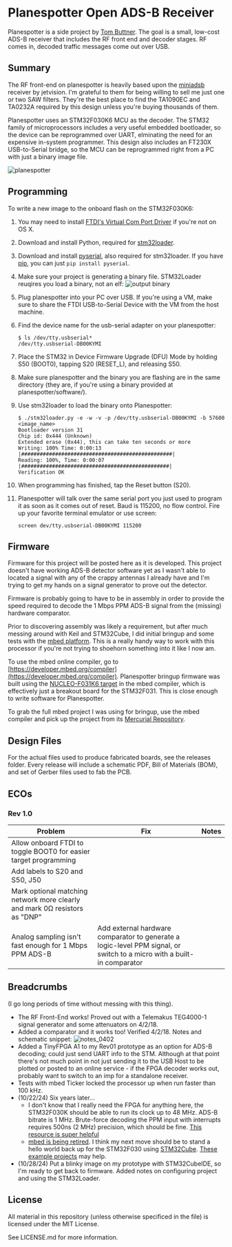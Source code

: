 # Planespotter Open ADS-B Receiver
Planespotter is a side project by [Tom Buttner](https://github.com/ersatzavian). The goal is a small, low-cost ADS-B receiver that includes the RF front end and decoder stages. RF comes in, decoded traffic messages come out over USB. 

## Summary
The RF front-end on planespotter is heavily based upon the [miniadsb](http://miniadsb.web99.de/homepage/index.php?way=1&site=READOUT&DERNAME=miniADSB%20Tutorial&dm=miniadsb&USER=miniadsb&goto=1&XURL=web99.de&WB=&EXTRAX=X&PIDX=63606) receiver by jetvision. I'm grateful to them for being willing to sell me just one or two SAW filters. They're the best place to find the TA1090EC and TA0232A required by this design unless you're buying thousands of them. 

Planespotter uses an STM32F030K6 MCU as the decoder. The STM32 family of microprocessors includes a very useful embedded bootloader, so the device can be reprogrammed over UART, elminating the need for an expensive in-system programmer. This design also includes an FT230X USB-to-Serial bridge, so the MCU can be reprogrammed right from a PC with just a binary image file. 

![planespotter](images/planespotter.jpg)

## Programming
To write a new image to the onboard flash on the STM32F030K6:

1. You may need to install [FTDI's Virtual Com Port Driver](http://www.ftdichip.com/Drivers/VCP.htm) if you're not on OS X. 
2. Download and install Python, required for [stm32loader](https://github.com/jsnyder/stm32loader).
3. Download and install [pyserial](https://github.com/pyserial/pyserial), also required for stm32loader. If you have [pip](https://pip.readthedocs.io/en/stable/installing/), you can just `pip install pyserial`.
4. Make sure your project is generating a binary file. STM32Loader reuqires you load a binary, not an elf:
 ![output binary](images/project_settings_output_bin.PNG)
5. Plug planespotter into your PC over USB. If you're using a VM, make sure to share the FTDI USB-to-Serial Device with the VM from the host machine. 
6. Find the device name for the usb-serial adapter on your planespotter:

    ```
    $ ls /dev/tty.usbserial*
    /dev/tty.usbserial-DB00KYMI
    ```
7. Place the STM32 in Device Firmware Upgrade (DFU) Mode by holding S50 (BOOT0), tapping S20 (RESET_L), and releasing S50.
8. Make sure planespotter and the binary you are flashing are in the same directory (they are, if you're using a binary provided at planespotter/software/).
9. Use stm32loader to load the binary onto Planespotter:

    ```
    $ ./stm32loader.py -e -w -v -p /dev/tty.usbserial-DB00KYMI -b 57600 <image_name>
    Bootloader version 31
    Chip id: 0x444 (Unknown)
    Extended erase (0x44), this can take ten seconds or more
    Writing: 100% Time: 0:00:13 |#################################################|
    Reading: 100%, Time: 0:00:07 |################################################|
    Verification OK
    ```
10. When programming has finished, tap the Reset button (S20). 
11. Planespotter will talk over the same serial port you just used to program it as soon as it comes out of reset. Baud is 115200, no flow control. Fire up your favorite terminal emulator or use screen:

    ```
    screen dev/tty.usbserial-DB00KYMI 115200
    ```

## Firmware

Firmware for this project will be posted here as it is developed. This project doesn't have working ADS-B detector software yet as I wasn't able to located a signal with any of the crappy antennas I already have and I'm trying to get my hands on a signal generator to prove out the detector.

Firmware is probably going to have to be in assembly in order to provide the speed required to decode the 1 Mbps PPM ADS-B signal from the (missing) hardware comparator.

Prior to discovering assembly was likely a requirement, but after much messing around with Keil and STM32Cube, I did initial bringup and some tests with the [mbed platform](https://www.mbed.com/en/). This is a really handy way to work with this processor if you're not trying to shoehorn something into it like I now am. 

To use the mbed online compiler, go to [https://developer.mbed.org/compiler](https://developer.mbed.org/compiler). Planespotter bringup firmware was built using the [NUCLEO-F031K6 target](https://developer.mbed.org/platforms/ST-Nucleo-F031K6/) in the mbed compiler, which is effectively just a breakout board for the STM32F031. This is close enough to write software for Planespotter.

To grab the full mbed project I was using for bringup, use the mbed compiler and pick up the project from its [Mercurial Repository](https://developer.mbed.org/users/tombrew/code/planespotter_adc_logger/).

## Design Files
For the actual files used to produce fabricated boards, see the releases folder. Every release will include a schematic PDF, Bill of Materials (BOM), and set of Gerber files used to fab the PCB. 

## ECOs
### Rev 1.0
| Problem | Fix | Notes |
| ------- | --- | ----- |
| Allow onboard FTDI to toggle BOOT0 for easier target programming | | |
| Add labels to S20 and S50, J50 | | |
| Mark optional matching network more clearly and mark 0Ω resistors as "DNP" | | |
| Analog sampling isn't fast enough for 1 Mbps PPM ADS-B | Add external hardware comparator to generate a logic-level PPM signal, or switch to a micro with a built-in comparator | |

## Breadcrumbs
(I go long periods of time without messing with this thing).
 * The RF Front-End works! Proved out with a Telemakus TEG4000-1 signal generator and some attenuators on 4/2/18.
 * Added a comparator and it works too! Verified 4/2/18. Notes and schematic snippet:
 ![notes_0402](images/notes_20180402.JPG)
 * Added a TinyFPGA A1 to my Rev01 prototype as an option for ADS-B decoding; could just send UART info to the STM. Although at that point there's not much point in not just sending it to the USB Host to be plotted or posted to an online service - if the FPGA decoder works out, probably want to switch to an imp for a standalone receiver.  
  * Tests with mbed Ticker locked the processor up when run faster than 100 kHz.
 * (10/22/24) Six years later...
   * I don't know that I really need the FPGA for anything here, the STM32F030K should be able to run its clock up to 48 MHz. ADS-B bitrate is 1 MHz. Brute-force decoding the PPM input with interrupts requires 500ns (2 MHz) precision, which should be fine. [This resource is super helpful](https://mode-s.org/decode/content/introduction.html)
   * [mbed is being retired](https://os.mbed.com/). I think my next move should be to stand a hello world back up for the STM32F030 using [STM32Cube](https://www.st.com/en/embedded-software/stm32cubef0.html). [These example projects](https://github.com/STMicroelectronics/STM32CubeF0/tree/master/Projects/STM32F0308-Discovery/Examples) may help.
 * (10/28/24) Put a blinky image on my prototype with STM32CubeIDE, so I'm ready to get back to firmware. Added notes on configuring project and using the STM32Loader.

## License

All material in this repository (unless otherwise specificed in the file) is licensed under the MIT License.

See LICENSE.md for more information.
